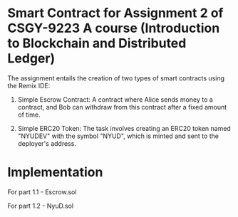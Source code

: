 # Smart Contract for Assignment 2 of CSGY-9223 A course (Introduction to Blockchain and Distributed Ledger)

The assignment entails the creation of two types of smart contracts using the Remix IDE:

  1. Simple Escrow Contract: A contract where Alice sends money to a contract, and Bob can withdraw from this contract after a fixed amount of time.

  2. Simple ERC20 Token: The task involves creating an ERC20 token named "NYUDEV" with the symbol "NYUD", which is minted and sent to the deployer's address.

# Implementation
For part 1.1 - Escrow.sol

For part 1.2 - NyuD.sol
